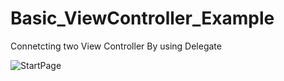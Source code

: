# Basic_ViewController_Example
Connetcting two View Controller By using Delegate


![StartPage]([https://github.com/nazlicancay/Unity_Shooter_Game/blob/main/space_Shooter_startPage.png](https://github.com/nazlicancay/Basic_ViewController_Example/blob/main/Ekran%20Resmi%202022-06-03%2014.08.34.png))
